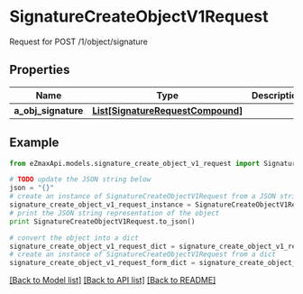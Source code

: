 # SignatureCreateObjectV1Request

Request for POST /1/object/signature

## Properties

Name | Type | Description | Notes
------------ | ------------- | ------------- | -------------
**a_obj_signature** | [**List[SignatureRequestCompound]**](SignatureRequestCompound.md) |  | 

## Example

```python
from eZmaxApi.models.signature_create_object_v1_request import SignatureCreateObjectV1Request

# TODO update the JSON string below
json = "{}"
# create an instance of SignatureCreateObjectV1Request from a JSON string
signature_create_object_v1_request_instance = SignatureCreateObjectV1Request.from_json(json)
# print the JSON string representation of the object
print SignatureCreateObjectV1Request.to_json()

# convert the object into a dict
signature_create_object_v1_request_dict = signature_create_object_v1_request_instance.to_dict()
# create an instance of SignatureCreateObjectV1Request from a dict
signature_create_object_v1_request_form_dict = signature_create_object_v1_request.from_dict(signature_create_object_v1_request_dict)
```
[[Back to Model list]](../README.md#documentation-for-models) [[Back to API list]](../README.md#documentation-for-api-endpoints) [[Back to README]](../README.md)


